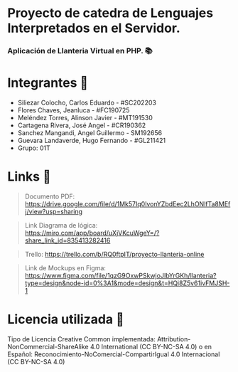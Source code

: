 # Proyecto de catedra de Lenguajes Interpretados en el Servidor. 

### Aplicación de Llanteria Virtual en PHP. 📚

# Integrantes 👤

- Siliezar Colocho, Carlos Eduardo - #SC202203
- Flores Chaves, Jeanluca - #FC190725
- Meléndez Torres, Alinson Javier - #MT191530
- Cartagena Rivera, José Angel - #CR190362
- Sanchez Mangandi, Angel Guillermo - SM192656
- Guevara Landaverde, Hugo Fernando - #GL211421 
- Grupo: 01T
  

# Links 🔗

> Documento PDF: https://drive.google.com/file/d/1Mk57Iq0lvonYZbdEec2LhONlfTa8MEfj/view?usp=sharing

> Link Diagrama de lógica: https://miro.com/app/board/uXjVKcuWgeY=/?share_link_id=835413282416

> Trello: https://trello.com/b/RQ0ftpIT/proyecto-llanteria-online

> Link de Mockups en Figma: https://www.figma.com/file/1qzG9OxwPSkwjoJIbYrGKh/llanteria?type=design&node-id=0%3A1&mode=design&t=HQi8Z5v61ivFMJSH-1



# Licencia utilizada 📓

Tipo de Licencia Creative Common implementada: Attribution-NonCommercial-ShareAlike 4.0 International (CC BY-NC-SA 4.0) o en Español:  Reconocimiento-NoComercial-CompartirIgual 4.0 Internacional (CC BY-NC-SA 4.0)
